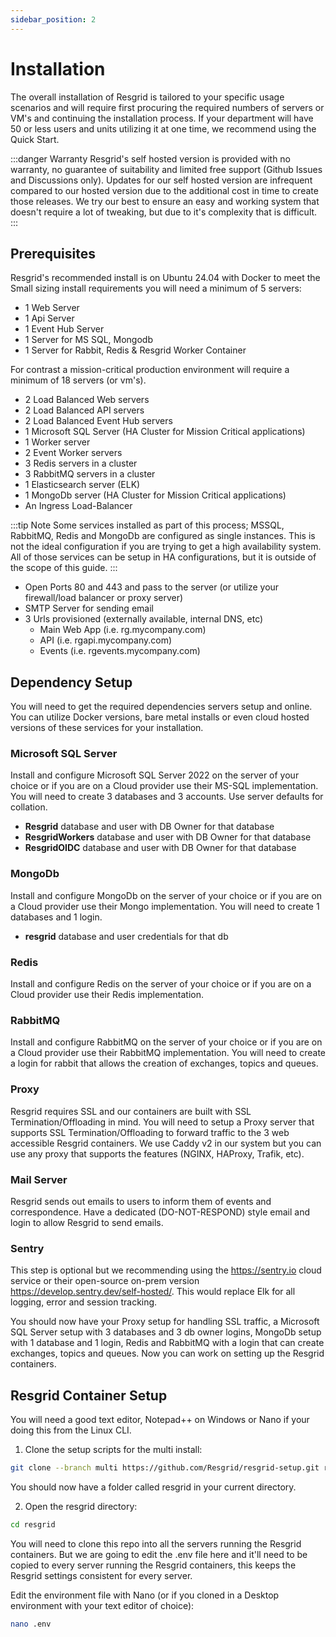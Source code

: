 ```yaml
---
sidebar_position: 2
---
```


# Installation

The overall installation of Resgrid is tailored to your specific usage scenarios and will require first procuring the required numbers of servers or VM's and continuing the installation process. If your department will have 50 or less users and units utilizing it at one time, we recommend using the Quick Start.

:::danger Warranty
Resgrid's self hosted version is provided with no warranty, no guarantee of suitability and limited free support (Github Issues and Discussions only).
Updates for our self hosted version are infrequent compared to our hosted version due to the additional cost in time to create those releases. We try 
our best to ensure an easy and working system that doesn't require a lot of tweaking, but due to it's complexity that is difficult.
:::

## Prerequisites

Resgrid's recommended install is on Ubuntu 24.04 with Docker to meet the Small sizing install requirements you will need a minimum of 5 servers:

 - 1 Web Server
 - 1 Api Server
 - 1 Event Hub Server 
 - 1 Server for MS SQL, Mongodb
 - 1 Server for Rabbit, Redis & Resgrid Worker Container

For contrast a mission-critical production environment will require a minimum of 18 servers (or vm's).

- 2 Load Balanced Web servers
- 2 Load Balanced API servers 
- 2 Load Balanced Event Hub servers 
- 1 Microsoft SQL Server (HA Cluster for Mission Critical applications) 
- 1 Worker server 
- 2 Event Worker servers 
- 3 Redis servers in a cluster 
- 3 RabbitMQ servers in a cluster 
- 1 Elasticsearch server (ELK)
- 1 MongoDb server (HA Cluster for Mission Critical applications)
- An Ingress Load-Balancer


 :::tip Note
Some services installed as part of this process; MSSQL, RabbitMQ, Redis and MongoDb are configured as single instances. This is not the ideal configuration if you are trying to get a high availability system. All of those services can be setup in HA configurations, but it is outside of the scope of this guide. 
:::

- Open Ports 80 and 443 and pass to the server (or utilize your firewall/load balancer or proxy server)
- SMTP Server for sending email
- 3 Urls provisioned (externally available, internal DNS, etc)
   - Main Web App (i.e. rg.mycompany.com)
   - API (i.e. rgapi.mycompany.com)
   - Events (i.e. rgevents.mycompany.com)

## Dependency Setup

You will need to get the required dependencies servers setup and online. You can utilize Docker versions, bare metal installs or even cloud hosted versions of these services for your installation. 

### Microsoft SQL Server

Install and configure Microsoft SQL Server 2022 on the server of your choice or if you are on a Cloud provider use their MS-SQL implementation. You will need to create 3 databases and 3 accounts. Use server defaults for collation.

 - **Resgrid** database and user with DB Owner for that database
 - **ResgridWorkers** database and user with DB Owner for that database
 - **ResgridOIDC** database and user with DB Owner for that database

### MongoDb

Install and configure MongoDb on the server of your choice or if you are on a Cloud provider use their Mongo implementation. You will need to create 1 databases and 1 login.

 - **resgrid** database and user credentials for that db

### Redis

Install and configure Redis on the server of your choice or if you are on a Cloud provider use their Redis implementation.


### RabbitMQ

Install and configure RabbitMQ on the server of your choice or if you are on a Cloud provider use their RabbitMQ implementation. You will need to create a login for rabbit that allows the creation of exchanges, topics and queues.


### Proxy

Resgrid requires SSL and our containers are built with SSL Termination/Offloading in mind. You will need to setup a Proxy server that supports SSL Termination/Offloading to forward traffic to the 3 web accessible Resgrid containers. We use Caddy v2 in our system but you can use any proxy that supports the features (NGINX, HAProxy, Trafik, etc).

### Mail Server

Resgrid sends out emails to users to inform them of events and correspondence. Have a dedicated (DO-NOT-RESPOND) style email and login to allow Resgrid to send emails.

### Sentry

This step is optional but we recommending using the https://sentry.io cloud service or their open-source on-prem version https://develop.sentry.dev/self-hosted/. This would replace Elk for all logging, error and session tracking. 

You should now have your Proxy setup for handling SSL traffic, a Microsoft SQL Server setup with 3 databases and 3 db owner logins, MongoDb setup with 1 database and 1 login, Redis and RabbitMQ with a login that can create exchanges, topics and queues. Now you can work on setting up the Resgrid containers.

## Resgrid Container Setup

You will need a good text editor, Notepad++ on Windows or Nano if your doing this from the Linux CLI.

1. Clone the setup scripts for the multi install:

```bash
git clone --branch multi https://github.com/Resgrid/resgrid-setup.git resgrid
```

You should now have a folder called resgrid in your current directory.

2. Open the resgrid directory:

```bash
cd resgrid
```
You will need to clone this repo into all the servers running the Resgrid containers. But we are going to edit the .env file here and it'll need to be copied to every server running the Resgrid containers, this keeps the Resgrid settings consistent for every server.


Edit the environment file with Nano (or if you cloned in a Desktop environment with your text editor of choice):

```bash
nano .env
```

